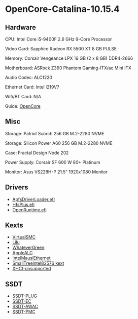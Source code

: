 # OpenCore-Catalina-10.15.4

## Hardware

CPU: Intel Core i5-9400F 2.9 GHz 6-Core Processor

Video Card: Sapphire Radeon RX 5500 XT 8 GB PULSE

Memory: Corsair Vengeance LPX 16 GB (2 x 8 GB) DDR4-2666

Motherboard: ASRock Z390 Phantom Gaming-ITX/ac Mini ITX

Audio Codec: ALC1220

Ethernet Card: Intel I219V7

Wifi/BT Card: N/A

Guide: [OpenCore](https://dortania.github.io/OpenCore-Desktop-Guide/)

## Misc
  
Storage: Patriot Scorch 256 GB M.2-2280 NVME

Storage: Silicon Power A60 256 GB M.2-2280 NVME

Case: Fractal Design Node 202

Power Supply: Corsair SF 600 W 80+ Platinum

Monitor: Asus VS228H-P 21.5" 1920x1080 Monitor 


## Drivers
* [ApfsDriverLoader.efi](https://github.com/acidanthera/AppleSupportPkg/releases)
* [HfsPlus.efi](https://github.com/acidanthera/OcBinaryData/blob/master/Drivers/HfsPlus.efi)
* [OpenRuntime.efi](https://github.com/acidanthera/OpenCorePkg/releases)

## Kexts

* [VirtualSMC](https://github.com/acidanthera/VirtualSMC/releases)
* [Lilu](https://github.com/vit9696/Lilu/releases)
* [WhateverGreen](https://github.com/acidanthera/WhateverGreen/releases)
* [AppleALC](https://github.com/vit9696/AppleALC/releases)
* [IntelMausiEthernet](https://github.com/Mieze/IntelMausiEthernet)
* [SmallTreeIntel82576 kext](https://github.com/khronokernel/SmallTree-I211-AT-patch/releases)
* [XHCI-unsupported](https://github.com/RehabMan/OS-X-USB-Inject-All)


## SSDT

* [SSDT-PLUG](https://github.com/acidanthera/OpenCorePkg/blob/master/Docs/AcpiSamples/SSDT-PLUG.dsl) 
* [SSDT-EC](https://github.com/acidanthera/OpenCorePkg/blob/master/Docs/AcpiSamples/SSDT-EC.dsl)
* [SSDT-AWAC](https://github.com/acidanthera/OpenCorePkg/blob/master/Docs/AcpiSamples/SSDT-AWAC.dsl)
* [SSDT-PMC](https://github.com/acidanthera/OpenCorePkg/blob/master/Docs/AcpiSamples/SSDT-PMC.dsl)

















